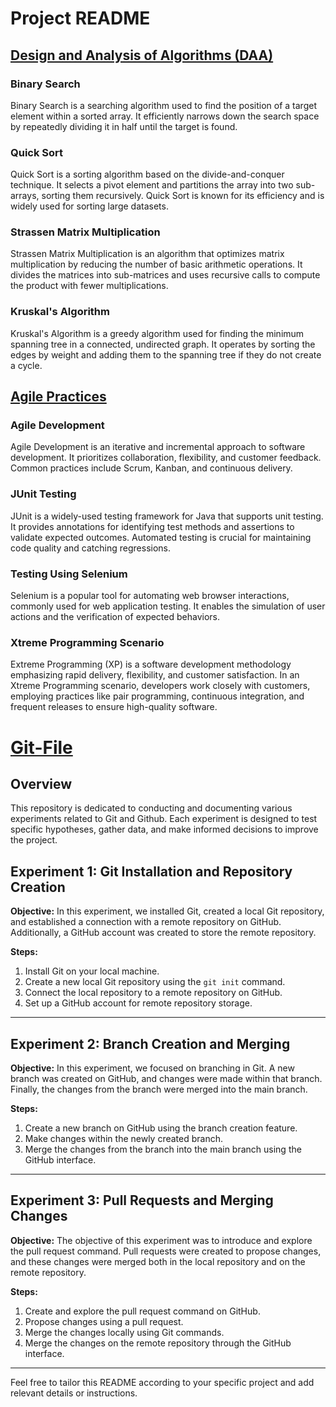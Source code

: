 # Project README

## [Design and Analysis of Algorithms (DAA)](https://github.com/harshraj1695/PRACTICLE-FILES/tree/main/DAA)

### Binary Search

Binary Search is a searching algorithm used to find the position of a target element within a sorted array. It efficiently narrows down the search space by repeatedly dividing it in half until the target is found.

### Quick Sort

Quick Sort is a sorting algorithm based on the divide-and-conquer technique. It selects a pivot element and partitions the array into two sub-arrays, sorting them recursively. Quick Sort is known for its efficiency and is widely used for sorting large datasets.

### Strassen Matrix Multiplication

Strassen Matrix Multiplication is an algorithm that optimizes matrix multiplication by reducing the number of basic arithmetic operations. It divides the matrices into sub-matrices and uses recursive calls to compute the product with fewer multiplications.

### Kruskal's Algorithm

Kruskal's Algorithm is a greedy algorithm used for finding the minimum spanning tree in a connected, undirected graph. It operates by sorting the edges by weight and adding them to the spanning tree if they do not create a cycle.

## [Agile Practices](https://github.com/harshraj1695/PRACTICLE-FILES/tree/main/Agile)

### Agile Development

Agile Development is an iterative and incremental approach to software development. It prioritizes collaboration, flexibility, and customer feedback. Common practices include Scrum, Kanban, and continuous delivery.

### JUnit Testing

JUnit is a widely-used testing framework for Java that supports unit testing. It provides annotations for identifying test methods and assertions to validate expected outcomes. Automated testing is crucial for maintaining code quality and catching regressions.

### Testing Using Selenium

Selenium is a popular tool for automating web browser interactions, commonly used for web application testing. It enables the simulation of user actions and the verification of expected behaviors.

### Xtreme Programming Scenario

Extreme Programming (XP) is a software development methodology emphasizing rapid delivery, flexibility, and customer satisfaction. In an Xtreme Programming scenario, developers work closely with customers, employing practices like pair programming, continuous integration, and frequent releases to ensure high-quality software.
# [Git-File](https://github.com/harshraj1695/Git-File)
## Overview

This repository is dedicated to conducting and documenting various experiments related to Git and Github. Each experiment is designed to test specific hypotheses, gather data, and make informed decisions to improve the project.
## Experiment 1: Git Installation and Repository Creation

**Objective:**
In this experiment, we installed Git, created a local Git repository, and established a connection with a remote repository on GitHub. Additionally, a GitHub account was created to store the remote repository.

**Steps:**
1. Install Git on your local machine.
2. Create a new local Git repository using the `git init` command.
3. Connect the local repository to a remote repository on GitHub.
4. Set up a GitHub account for remote repository storage.

---

## Experiment 2: Branch Creation and Merging

**Objective:**
In this experiment, we focused on branching in Git. A new branch was created on GitHub, and changes were made within that branch. Finally, the changes from the branch were merged into the main branch.

**Steps:**
1. Create a new branch on GitHub using the branch creation feature.
2. Make changes within the newly created branch.
3. Merge the changes from the branch into the main branch using the GitHub interface.

---

## Experiment 3: Pull Requests and Merging Changes

**Objective:**
The objective of this experiment was to introduce and explore the pull request command. Pull requests were created to propose changes, and these changes were merged both in the local repository and on the remote repository.

**Steps:**
1. Create and explore the pull request command on GitHub.
2. Propose changes using a pull request.
3. Merge the changes locally using Git commands.
4. Merge the changes on the remote repository through the GitHub interface.

---



Feel free to tailor this README according to your specific project and add relevant details or instructions.
